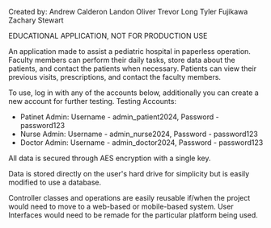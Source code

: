 Created by:
Andrew Calderon
Landon Oliver
Trevor Long
Tyler Fujikawa
Zachary Stewart

EDUCATIONAL APPLICATION, NOT FOR PRODUCTION USE

An application made to assist a pediatric hospital in paperless operation. Faculty members can perform their daily tasks,
store data about the patients, and contact the patients when necessary.
Patients can view their previous visits, prescriptions, and contact the faculty members.

To use, log in with any of the accounts below, additionally you can create a new account for further testing.
Testing Accounts:
  - Patinet Admin: Username - admin_patient2024, Password - password123
  - Nurse Admin: Username - admin_nurse2024, Password - password123
  - Doctor Admin: Username - admin_doctor2024, Password - password123

All data is secured through AES encryption with a single key.

Data is stored directly on the user's hard drive for simplicity but is easily modified to use a database.

Controller classes and operations are easily reusable if/when the project would need to move to a web-based 
or mobile-based system. User Interfaces would need to be remade for the particular platform being used. 

